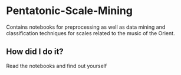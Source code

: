 # Pentatonic-Scale-Mining
Contains notebooks for preprocessing as well as data mining and classification techniques for scales related to the music of the Orient.

## How did I do it?
Read the notebooks and find out yourself
